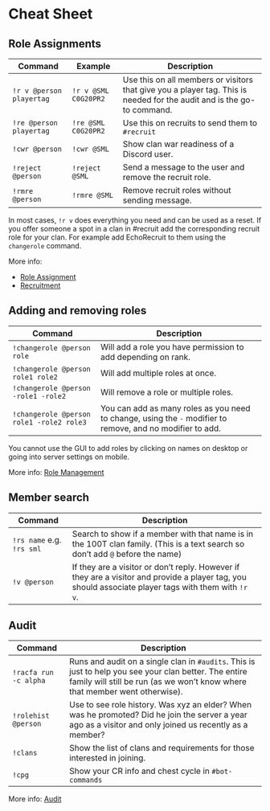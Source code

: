 # Cheat Sheet

## Role Assignments

| Command | Example | Description
| --- | --- | ---
| `!r v @person playertag` | `!r v @SML C0G20PR2` | Use this on all members or visitors that give you a player tag. This is needed for the audit and is the go-to command.
| `!re @person playertag` | `!re @SML C0G20PR2` | Use this on recruits to send them to `#recruit`
| `!cwr @person` | `!cwr @SML` | Show clan war readiness of a Discord user.
| `!reject @person` | `!reject @SML` | Send a message to the user and remove the recruit role.
| `!rmre @person` | `!rmre @SML` | Remove recruit roles without sending message.

In most cases,  `!r v` does everything you need and can be used as a reset.
If you offer someone a spot in a clan in #recruit add the corresponding recruit role for your clan. For example add EchoRecruit to them using the `changerole` command.

More info:
- [Role Assignment](leader/new-user)
- [Recruitment](leader/recruit)

## Adding and removing roles

| Command | Description
| --- | ---
| `!changerole @person role` | Will add a role you have permission to add depending on rank.
| `!changerole @person role1 role2` | Will add multiple roles at once.
| `!changerole @person -role1 -role2` | Will remove a role or multiple roles.
| `!changerole @person role1 -role2 role3` | You can add as many roles as you need to change, using the `-` modifier to remove, and no modifier to add.

You cannot use the GUI to add roles by clicking on names on desktop or going into server settings on mobile.

More info: [Role Management](leader/manage-roles)

## Member search

| Command | Description
| --- | ---
| `!rs name` e.g. `!rs sml` | Search to show if a member with that name is in the 100T clan family. (This is a text search so don’t add `@` before the name)
| `!v @person` | If they are a visitor or don’t reply. However if they are a visitor and provide a player tag, you should associate player tags with them with `!r v`.

## Audit

| Command | Description
| --- | ---
| `!racfa run -c alpha` | Runs and audit on a single clan in `#audits`. This is just to help you see your clan better. The entire family will still be run (as we won’t know where that member went otherwise).
| `!rolehist @person` | Use to see role history. Was xyz an elder? When was he promoted? Did he join the server a year ago as a visitor and only joined us recently as a member?
| `!clans` | Show the list of clans and requirements for those interested in joining.
| `!cpg `| Show your CR info and chest cycle in `#bot-commands`

More info: [Audit](leader/audit)
